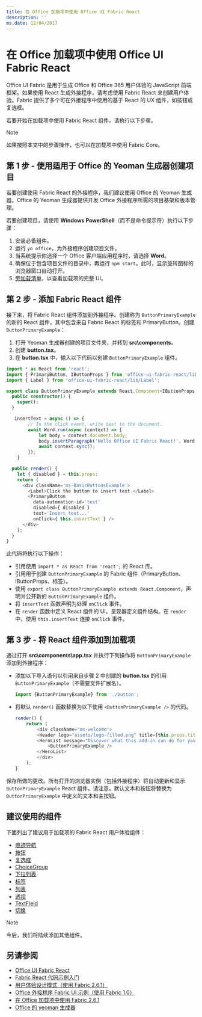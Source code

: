 ```yaml
---
title: 在 Office 加载项中使用 Office UI Fabric React
description: ''
ms.date: 12/04/2017
---
```

# <a name="use-office-ui-fabric-react-in-office-add-ins"></a>在 Office 加载项中使用 Office UI Fabric React

Office UI Fabric 是用于生成 Office 和 Office 365 用户体验的 JavaScript 前端框架。如果使用 React 生成外接程序，请考虑使用 Fabric React 来创建用户体验。Fabric 提供了多个可在外接程序中使用的基于 React 的 UX 组件，如按钮或复选框。

若要开始在加载项中使用 Fabric React 组件，请执行以下步骤。

> [!NOTE]
> 如果按照本文中的步骤操作，也可以在加载项中使用 Fabric Core。

## <a name="step-1---create-your-project-with-the-yeoman-generator-for-office"></a>第 1 步 - 使用适用于 Office 的 Yeoman 生成器创建项目

若要创建使用 Fabric React 的外接程序，我们建议使用 Office 的 Yeoman 生成器。Office 的 Yeoman 生成器提供开发 Office 外接程序所需的项目基架和版本管理。

若要创建项目，请使用 **Windows PowerShell**（而不是命令提示符）执行以下步骤：

1. 安装必备组件。
2. 运行 `yo office`，为外接程序创建项目文件。
3. 当系统提示你选择一个 Office 客户端应用程序时，请选择 **Word**。
4. 确保位于包含项目文件的目录中，再运行 `npm start`。此时，显示旋转图标的浏览器窗口自动打开。
5. [旁加载清单](..\testing\test-debug-office-add-ins.md)，以查看加载项的完整 UI。

## <a name="step-2---add-a-fabric-react-component"></a>第 2 步 - 添加 Fabric React 组件

接下来，将 Fabric React 组件添加到外接程序。创建称为 `ButtonPrimaryExample` 的新的 React 组件，其中包含来自 Fabric React 的标签和 PrimaryButton。创建 `ButtonPrimaryExample`：

1. 打开 Yeoman 生成器创建的项目文件夹，并转到 **src\components**。
2. 创建 **button.tsx**。
3. 在 **button.tsx** 中，输入以下代码以创建 `ButtonPrimaryExample` 组件。

```typescript
import * as React from 'react';
import { PrimaryButton, IButtonProps } from 'office-ui-fabric-react/lib/Button';
import { Label } from 'office-ui-fabric-react/lib/Label';

export class ButtonPrimaryExample extends React.Component<IButtonProps, {}> {
  public constructor() {
    super();
  }

   insertText = async () => {
        // In the click event, write text to the document.
        await Word.run(async (context) => {
            let body = context.document.body;
            body.insertParagraph('Hello Office UI Fabric React!', Word.InsertLocation.end);
            await context.sync();
        });
    }

  public render() {
    let { disabled } = this.props;
    return (
      <div className='ms-BasicButtonsExample'>
        <Label>Click the button to insert text.</Label>
        <PrimaryButton
          data-automation-id='test'
          disabled={ disabled }
          text='Insert text...'
          onClick={ this.insertText } />
      </div>
    );
  }
}
```

此代码将执行以下操作：

- 引用使用 `import * as React from 'react';` 的 React 库。
- 引用用于创建 `ButtonPrimaryExample` 的 Fabric 组件（PrimaryButton、IButtonProps、标签）。
- 使用 `export class ButtonPrimaryExample extends React.Component`，声明并公开新的 `ButtonPrimaryExample` 组件。
- 将 `insertText` 函数声明为处理 `onClick` 事件。
- 在 `render` 函数中定义 React 组件的 UI。呈现器定义组件结构。在 `render` 中，使用 `this.insertText` 连接 `onClick` 事件。

## <a name="step-3---add-the-react-component-to-your-add-in"></a>第 3 步 - 将 React 组件添加到加载项

通过打开 **src\components\app.tsx** 并执行下列操作将 `ButtonPrimaryExample` 添加到外接程序：

- 添加以下导入语句以引用来自步骤 2 中创建的 **button.tsx** 的引用 `ButtonPrimaryExample`（不需要文件扩展名）。

  ```typescript
  import {ButtonPrimaryExample} from './button';
  ```

- 将默认 `render()` 函数替换为以下使用 `<ButtonPrimaryExample />` 的代码。

  ```typescript
  render() {
      return (
          <div className="ms-welcome">
          <Header logo="assets/logo-filled.png" title={this.props.title} message="Welcome" />
          <HeroList message="Discover what this add-in can do for you today!" items={this.state.listItems} >
              <ButtonPrimaryExample />
          </HeroList>
          </div>
      );
  }
  ```

保存所做的更改。所有打开的浏览器实例（包括外接程序）将自动更新和显示 `ButtonPrimaryExample` React 组件。请注意，默认文本和按钮将替换为 `ButtonPrimaryExample` 中定义的文本和主按钮。

## <a name="recommended-components"></a>建议使用的组件

下面列出了建议用于加载项的 Fabric React 用户体验组件：

- [痕迹导航](breadcrumb.md)
- [按钮](button.md)
- [复选框](checkbox.md)
- [ChoiceGroup](choicegroup.md)
- [下拉列表](dropdown.md)
- [标签](label.md)
- [列表](list.md)
- [透视](pivot.md)
- [TextField](textfield.md)
- [切换](toggle.md)

> [!NOTE]
> 今后，我们将陆续添加其他组件。

## <a name="see-also"></a>另请参阅

- [Office UI Fabric React](https://dev.office.com/fabric#/)
- [Fabric React 代码示例入门](https://github.com/OfficeDev/Word-Add-in-GettingStartedFabricReact)
- [用户体验设计模式（使用 Fabric 2.6.1）](https://github.com/OfficeDev/Office-Add-in-UX-Design-Patterns-Code)
- [Office 外接程序 Fabric UI 示例（使用 Fabric 1.0）](https://github.com/OfficeDev/Office-Add-in-Fabric-UI-Sample)
- [在 Office 加载项中使用 Fabric 2.6.1](ui-elements/using-office-ui-fabric.md)
- [Office 的 yeoman 生成器](https://github.com/OfficeDev/generator-office)
